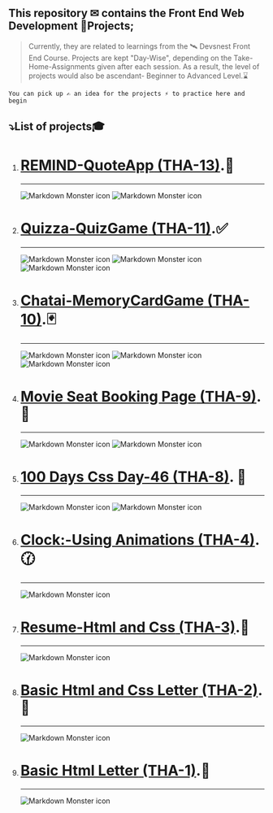 ## This repository ✉ contains the **Front End Web Development** 🚀Projects;

> Currently, they are related to learnings from the 🛰 Devsnest Front End Course.
> Projects are kept "Day-Wise", depending on the Take-Home-Assignments given after each session. As a result, the level of projects would also be ascendant- Beginner to Advanced Level.⌛

`You can pick up ✍ an idea for the projects ⚡ to practice here and begin`

## ⤵️List of projects🎓

1. # [**REMIND-QuoteApp** (THA-13)](https://iemprashanttha13.netlify.app).💭
   ***
   <img src="./THA-IMAGES/THA-13A.png" alt="Markdown Monster icon">
   <img src="./THA-IMAGES/THA-13B.png" alt="Markdown Monster icon">
1. # [**Quizza-QuizGame** (THA-11)](https://iemprashanttha11.netlify.app).✅
   ***
   <img src="./THA-IMAGES/THA-11A.png" alt="Markdown Monster icon">
   <img src="./THA-IMAGES/THA-11B.png" alt="Markdown Monster icon">
   <img src="./THA-IMAGES/THA-11C.png" alt="Markdown Monster icon">
1. # [**Chatai-MemoryCardGame** (THA-10)](https://iemprashanttha10.netlify.app).🃏
   ***
   <img src="./THA-IMAGES/THA-10A.png" alt="Markdown Monster icon">
   <img src="./THA-IMAGES/THA-10B.png" alt="Markdown Monster icon">
   <img src="./THA-IMAGES/THA-10C.png" alt="Markdown Monster icon">
1. # [**Movie Seat Booking Page** (THA-9)](https://iemprashanttha9.netlify.app).🎥
   ***
   <img src="./THA-IMAGES/THA-9A.png" alt="Markdown Monster icon">
   <img src="./THA-IMAGES/THA-9B.png" alt="Markdown Monster icon">
1. # [**100 Days Css Day-46** (THA-8)](https://iemprashanttha8.netlify.app). 🥇
   ***
   <img src="./THA-IMAGES/THA-8A.png" alt="Markdown Monster icon">
   <img src="./THA-IMAGES/THA-8B.png" alt="Markdown Monster icon">
1. # [**Clock:-Using Animations** (THA-4)](https://iemprashanttha4.netlify.app).🕜
   ***
   <img src="./THA-IMAGES/THA-4.png" alt="Markdown Monster icon">
1. # [**Resume-Html and Css** (THA-3)](https://iemprashanttha3.netlify.app).📃
   ***
   <img src="./THA-IMAGES/THA-3.png" alt="Markdown Monster icon">
1. # [**Basic Html and Css Letter** (THA-2)](https://iemprashanttha2.netlify.app).💌
   ***
   <img src="./THA-IMAGES/THA-2.png" alt="Markdown Monster icon">
1. # [**Basic Html Letter** (THA-1)](https://iemprashanttha1.netlify.app).💌
   ***
   <img src="./THA-IMAGES/THA-1.png" alt="Markdown Monster icon">
